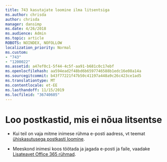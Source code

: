 ```yaml
---
title: 743 kasutajate loomine ilma litsentsiga
ms.author: chrisda
author: chrisda
manager: dansimp
ms.date: 4/26/2018
ms.audience: Admin
ms.topic: article
ROBOTS: NOINDEX, NOFOLLOW
localization_priority: Normal
ms.custom:
- "743"
- "1200022"
ms.assetid: a47ef0c1-5f44-4c5f-aa91-b681c0c17ebf
ms.openlocfilehash: aa594ead2f48bd6b6597746588b1edc16e08a14a
ms.sourcegitcommit: b43f77221f47b50c41197a448a9c26c423ce1ad5
ms.translationtype: MT
ms.contentlocale: et-EE
ms.lasthandoff: 11/15/2019
ms.locfileid: "36740605"
---
```

# <a name="create-mailboxes-that-dont-require-licenses"></a>Loo postkastid, mis ei nõua litsentse

- Kui teil on vaja mitme inimese rühma e-posti aadress, vt teemat [ühiskasutusega postkasti loomine](https://docs.microsoft.com/office365/admin/email/create-a-shared-mailbox).

- Meeskond inimesi koos töötada ja jagada e-posti ja faile, vaadake [Lisateavet Office 365 rühmad](https://support.office.com/article/b565caa1-5c40-40ef-9915-60fdb2d97fa2).
